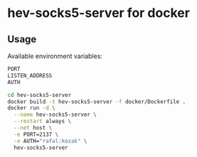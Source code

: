 # hev-socks5-server for docker

## Usage

Available environment variables:
```bash
PORT
LISTEN_ADDRESS
AUTH
```

```bash
cd hev-socks5-server
docker build -t hev-socks5-server -f docker/Dockerfile .
docker run -d \
  --name hev-socks5-server \
  --restart always \
  --net host \
  -e PORT=2137 \
  -e AUTH="rafal:kozak" \
  hev-socks5-server
```
